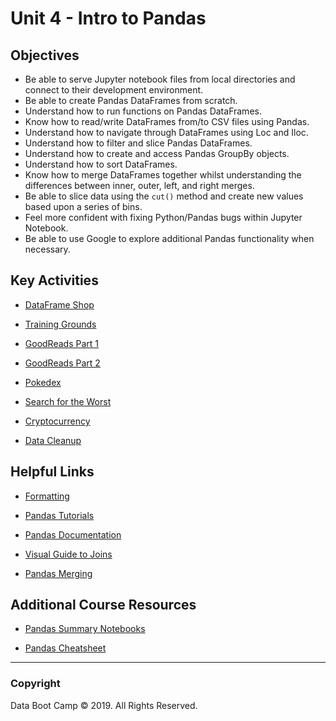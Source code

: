 # Unit 4 - Intro to Pandas

## Objectives

* Be able to serve Jupyter notebook files from local directories and connect to their development environment.
* Be able to create Pandas DataFrames from scratch.
* Understand how to run functions on Pandas DataFrames.
* Know how to read/write DataFrames from/to CSV files using Pandas.
* Understand how to navigate through DataFrames using Loc and Iloc.
* Understand how to filter and slice Pandas DataFrames.
* Understand how to create and access Pandas GroupBy objects.
* Understand how to sort DataFrames.
* Know how to merge DataFrames together whilst understanding the differences between inner, outer, left, and right merges.
* Be able to slice data using the `cut()` method and create new values based upon a series of bins.
* Feel more confident with fixing Python/Pandas bugs within Jupyter Notebook.
* Be able to use Google to explore additional Pandas functionality when necessary.

## Key Activities

* [DataFrame Shop](1/Activities/04-Stu_DataFrameShop)

* [Training Grounds](1/Activities/06-Stu_TrainingGrounds)

* [GoodReads Part 1](1/Activities/10-Stu_GoodReads)

* [GoodReads Part 2](1/Activities/11-Stu_GoodReadsSummary)

* [Pokedex](2/Activities/07-Par_Pokemon)

* [Search for the Worst](2/Activities/09-Stu_SearchForTheWorst)

* [Cryptocurrency](3/Activities/02-Stu_Cryptocurrency)

* [Data Cleanup](3/Activities/06-Stu_CleaningKickstarter)

## Helpful Links

* [Formatting](https://pyformat.info/)

* [Pandas Tutorials](https://chrisalbon.com/)

* [Pandas Documentation](http://pandas.pydata.org/)

* [Visual Guide to Joins](https://blog.codinghorror.com/a-visual-explanation-of-sql-joins/)

* [Pandas Merging](https://pandas.pydata.org/pandas-docs/stable/merging.html)

## Additional Course Resources

* [Pandas Summary Notebooks](Supplemental/)

* [Pandas Cheatsheet](https://www.dataquest.io/blog/pandas-cheat-sheet/)

- - -

### Copyright

Data Boot Camp © 2019. All Rights Reserved.

